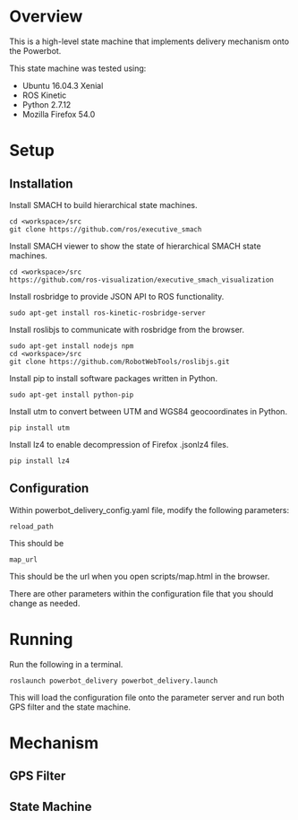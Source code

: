# Overview
This is a high-level state machine that implements delivery mechanism onto the Powerbot.

This state machine was tested using:
- Ubuntu 16.04.3 Xenial
- ROS Kinetic
- Python 2.7.12
- Mozilla Firefox 54.0

# Setup
## Installation
Install SMACH to build hierarchical state machines.
```
cd <workspace>/src
git clone https://github.com/ros/executive_smach
```

Install SMACH viewer to show the state of hierarchical SMACH state machines.
```
cd <workspace>/src
https://github.com/ros-visualization/executive_smach_visualization
```

Install rosbridge to provide JSON API to ROS functionality.
```
sudo apt-get install ros-kinetic-rosbridge-server
```

Install roslibjs to communicate with rosbridge from the browser.
```
sudo apt-get install nodejs npm
cd <workspace>/src
git clone https://github.com/RobotWebTools/roslibjs.git
```

Install pip to install software packages written in Python. 
```
sudo apt-get install python-pip
```

Install utm to convert between UTM and WGS84 geocoordinates in Python.
```
pip install utm
```

Install lz4 to enable decompression of Firefox .jsonlz4 files.
```
pip install lz4
```

## Configuration
Within powerbot_delivery_config.yaml file, modify the following parameters:

```
reload_path
```
This should be 

```
map_url
```
This should be the url when you open scripts/map.html in the browser.

There are other parameters within the configuration file that you should change as needed.

# Running

Run the following in a terminal.
```
roslaunch powerbot_delivery powerbot_delivery.launch
```
This will load the configuration file onto the parameter server and run both GPS filter and the state machine.

# Mechanism
## GPS Filter

## State Machine

